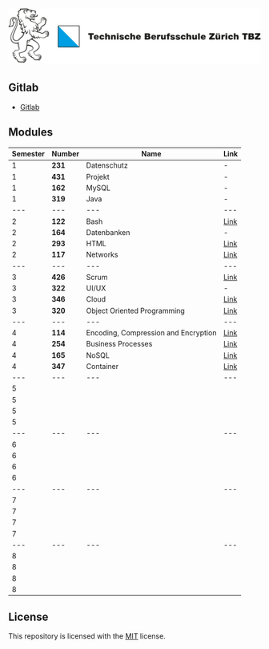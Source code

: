 # [![Logo TBZ](/x-resources/logo.svg)](https://tbz.ch)

## Gitlab

- [Gitlab](https://gitlab.com/ch-tbz-it/Stud)

## Modules

|Semester|Number|Name|Link|
|--------|------|----|----|
|1|**231**|Datenschutz|-|
|1|**431**|Projekt|-|
|1|**162**|MySQL|-|
|1|**319**|Java|-|
|---|---|---|---|
|2|**122**|Bash|[Link](./m122-Bash)|
|2|**164**|Datenbanken|-|
|2|**293**|HTML|[Link](./m293-Html)|
|2|**117**|Networks|[Link](./m117-Networks)|
|---|---|---|---|
|3|**426**|Scrum|[Link](./m426-Scrum)|
|3|**322**|UI/UX|-|
|3|**346**|Cloud|[Link](./m346-Cloud)|
|3|**320**|Object Oriented Programming|[Link](./m320-OOP)|
|---|---|---|---|
|4|**114**|Encoding, Compression and Encryption|[Link](./m114-Encoding-Compression-Encryption)|
|4|**254**|Business Processes|[Link](./m254-Business-Processes)|
|4|**165**|NoSQL|[Link](./m165-NoSQL)|
|4|**347**|Container|[Link](./m347-Container)|
|---|---|---|---|
|5||||
|5||||
|5||||
|5||||
|---|---|---|---|
|6||||
|6||||
|6||||
|6||||
|---|---|---|---|
|7||||
|7||||
|7||||
|7||||
|---|---|---|---|
|8||||
|8||||
|8||||
|8||||

## License

This repository is licensed with the [MIT](LICENSE) license.
